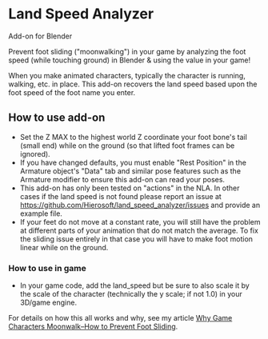 # Land Speed Analyzer
Add-on for Blender

Prevent foot sliding ("moonwalking") in your game by analyzing the foot speed (while touching ground) in Blender &amp; using the value in your game!

When you make animated characters, typically the character is running, walking, etc. in place. This add-on recovers the land speed based upon the foot speed of the foot name you enter.

## How to use add-on
- Set the Z MAX to the highest world Z coordinate your foot bone's tail (small end) while on the ground (so that lifted foot frames can be ignored).
- If you have changed defaults, you must enable "Rest Position" in the Armature object's "Data" tab and similar pose features such as the Armature modifier to ensure this add-on can read your poses.
- This add-on has only been tested on "actions" in the NLA. In other cases if the land speed is not found please report an issue at <https://github.com/Hierosoft/land_speed_analyzer/issues> and provide an example file.
- If your feet do not move at a constant rate, you will still have the problem at different parts of your animation that do not match the average. To fix the sliding issue entirely in that case you will have to make foot motion linear while on the ground.

### How to use in game
- In your game code, add the land_speed but be sure to also scale it by the scale of the character (technically the y scale; if not 1.0) in your 3D/game engine.

For details on how this all works and why, see my article [Why Game Characters Moonwalk–How to Prevent Foot Sliding](https://poikilos.org/2019/05/02/why-game-characters-moonwalk-how-to-prevent-foot-sliding/).
